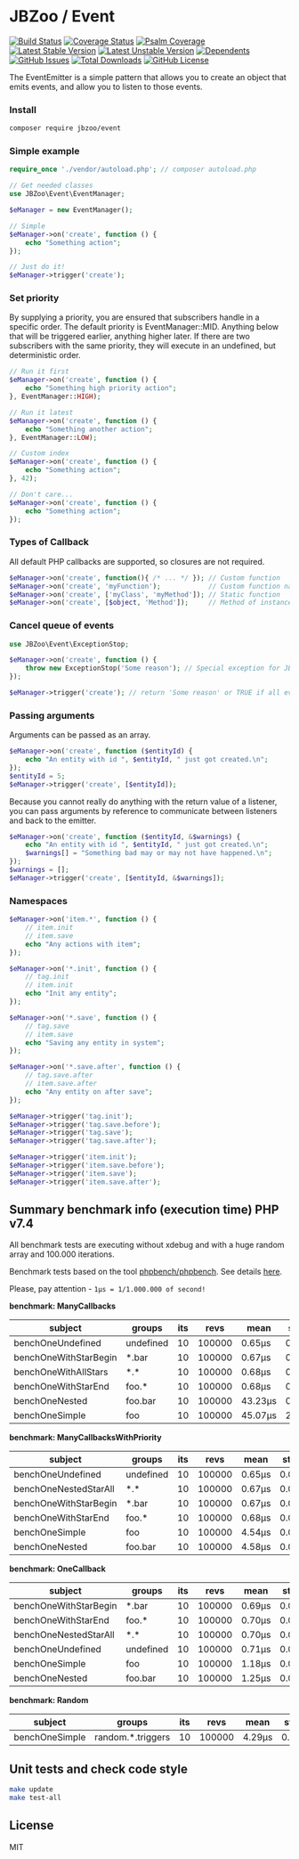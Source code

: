 # JBZoo / Event

[![Build Status](https://travis-ci.org/JBZoo/Event.svg?branch=master)](https://travis-ci.org/JBZoo/Event)    [![Coverage Status](https://coveralls.io/repos/JBZoo/Event/badge.svg)](https://coveralls.io/github/JBZoo/Event?branch=master)    [![Psalm Coverage](https://shepherd.dev/github/JBZoo/Event/coverage.svg)](https://shepherd.dev/github/JBZoo/Event)    
[![Latest Stable Version](https://poser.pugx.org/JBZoo/Event/v)](https://packagist.org/packages/JBZoo/Event)    [![Latest Unstable Version](https://poser.pugx.org/JBZoo/Event/v/unstable)](https://packagist.org/packages/JBZoo/Event)    [![Dependents](https://poser.pugx.org/JBZoo/Event/dependents)](https://packagist.org/packages/JBZoo/Event/dependents?order_by=downloads)    [![GitHub Issues](https://img.shields.io/github/issues/JBZoo/Event)](https://github.com/JBZoo/Event/issues)    [![Total Downloads](https://poser.pugx.org/JBZoo/Event/downloads)](https://packagist.org/packages/JBZoo/Event/stats)    [![GitHub License](https://img.shields.io/github/license/JBZoo/Event)](https://github.com/JBZoo/Event/blob/master/LICENSE)


The EventEmitter is a simple pattern that allows you to create an object that emits events, and allow you to listen to those events.

### Install
```sh
composer require jbzoo/event
```


### Simple example
```php
require_once './vendor/autoload.php'; // composer autoload.php

// Get needed classes
use JBZoo\Event\EventManager;

$eManager = new EventManager();

// Simple
$eManager->on('create', function () {
    echo "Something action";
});

// Just do it!
$eManager->trigger('create');
```


### Set priority
By supplying a priority, you are ensured that subscribers handle in a specific order. The default priority is EventManager::MID.
Anything below that will be triggered earlier, anything higher later.
If there are two subscribers with the same priority, they will execute in an undefined, but deterministic order.
```php
// Run it first
$eManager->on('create', function () {
    echo "Something high priority action";
}, EventManager::HIGH);

// Run it latest
$eManager->on('create', function () {
    echo "Something another action";
}, EventManager::LOW);

// Custom index
$eManager->on('create', function () {
    echo "Something action";
}, 42);

// Don't care...
$eManager->on('create', function () {
    echo "Something action";
});
```

### Types of Callback
All default PHP callbacks are supported, so closures are not required.
```php
$eManager->on('create', function(){ /* ... */ }); // Custom function
$eManager->on('create', 'myFunction');            // Custom function name
$eManager->on('create', ['myClass', 'myMethod']); // Static function
$eManager->on('create', [$object, 'Method']);     // Method of instance
```


###  Cancel queue of events
```php
use JBZoo\Event\ExceptionStop;

$eManager->on('create', function () {
    throw new ExceptionStop('Some reason'); // Special exception for JBZoo/Event
});

$eManager->trigger('create'); // return 'Some reason' or TRUE if all events done
```


### Passing arguments
Arguments can be passed as an array.
```php
$eManager->on('create', function ($entityId) {
    echo "An entity with id ", $entityId, " just got created.\n";
});
$entityId = 5;
$eManager->trigger('create', [$entityId]);
```

Because you cannot really do anything with the return value of a listener, you can pass arguments by reference to communicate between listeners and back to the emitter.
```php
$eManager->on('create', function ($entityId, &$warnings) {
    echo "An entity with id ", $entityId, " just got created.\n";
    $warnings[] = "Something bad may or may not have happened.\n";
});
$warnings = [];
$eManager->trigger('create', [$entityId, &$warnings]);
```

### Namespaces
```php
$eManager->on('item.*', function () {
    // item.init
    // item.save
    echo "Any actions with item";
});

$eManager->on('*.init', function () {
    // tag.init
    // item.init
    echo "Init any entity";
});

$eManager->on('*.save', function () {
    // tag.save
    // item.save
    echo "Saving any entity in system";
});

$eManager->on('*.save.after', function () {
    // tag.save.after
    // item.save.after
    echo "Any entity on after save";
});

$eManager->trigger('tag.init');
$eManager->trigger('tag.save.before');
$eManager->trigger('tag.save');
$eManager->trigger('tag.save.after');

$eManager->trigger('item.init');
$eManager->trigger('item.save.before');
$eManager->trigger('item.save');
$eManager->trigger('item.save.after');
```


## Summary benchmark info (execution time) PHP v7.4
All benchmark tests are executing without xdebug and with a huge random array and 100.000 iterations.

Benchmark tests based on the tool [phpbench/phpbench](https://github.com/phpbench/phpbench). See details [here](tests/phpbench).   

Please, pay attention - `1μs = 1/1.000.000 of second!`

**benchmark: ManyCallbacks**

subject | groups | its | revs | mean | stdev | rstdev | mem_real | diff
 --- | --- | --- | --- | --- | --- | --- | --- | --- 
benchOneUndefined | undefined | 10 | 100000 | 0.65μs | 0.01μs | 1.00% | 6,291,456b | 1.00x
benchOneWithStarBegin | *.bar | 10 | 100000 | 0.67μs | 0.01μs | 1.44% | 6,291,456b | 1.04x
benchOneWithAllStars | \*.\* | 10 | 100000 | 0.68μs | 0.03μs | 4.18% | 6,291,456b | 1.04x
benchOneWithStarEnd | foo.* | 10 | 100000 | 0.68μs | 0.01μs | 1.24% | 6,291,456b | 1.04x
benchOneNested | foo.bar | 10 | 100000 | 43.23μs | 0.46μs | 1.07% | 6,291,456b | 66.56x
benchOneSimple | foo | 10 | 100000 | 45.07μs | 2.63μs | 5.83% | 6,291,456b | 69.39x

**benchmark: ManyCallbacksWithPriority**

subject | groups | its | revs | mean | stdev | rstdev | mem_real | diff
 --- | --- | --- | --- | --- | --- | --- | --- | --- 
benchOneUndefined | undefined | 10 | 100000 | 0.65μs | 0.01μs | 1.35% | 6,291,456b | 1.00x
benchOneNestedStarAll | \*.\* | 10 | 100000 | 0.67μs | 0.01μs | 1.34% | 6,291,456b | 1.03x
benchOneWithStarBegin | *.bar | 10 | 100000 | 0.67μs | 0.01μs | 1.10% | 6,291,456b | 1.04x
benchOneWithStarEnd | foo.* | 10 | 100000 | 0.68μs | 0.01μs | 1.13% | 6,291,456b | 1.05x
benchOneSimple | foo | 10 | 100000 | 4.54μs | 0.02μs | 0.35% | 6,291,456b | 7.03x
benchOneNested | foo.bar | 10 | 100000 | 4.58μs | 0.04μs | 0.81% | 6,291,456b | 7.10x

**benchmark: OneCallback**

subject | groups | its | revs | mean | stdev | rstdev | mem_real | diff
 --- | --- | --- | --- | --- | --- | --- | --- | --- 
benchOneWithStarBegin | *.bar | 10 | 100000 | 0.69μs | 0.03μs | 4.00% | 6,291,456b | 1.00x
benchOneWithStarEnd | foo.* | 10 | 100000 | 0.70μs | 0.03μs | 4.22% | 6,291,456b | 1.00x
benchOneNestedStarAll | \*.\* | 10 | 100000 | 0.70μs | 0.04μs | 6.02% | 6,291,456b | 1.01x
benchOneUndefined | undefined | 10 | 100000 | 0.71μs | 0.05μs | 7.44% | 6,291,456b | 1.02x
benchOneSimple | foo | 10 | 100000 | 1.18μs | 0.03μs | 2.27% | 6,291,456b | 1.70x
benchOneNested | foo.bar | 10 | 100000 | 1.25μs | 0.03μs | 2.46% | 6,291,456b | 1.81x

**benchmark: Random**

subject | groups | its | revs | mean | stdev | rstdev | mem_real | diff
 --- | --- | --- | --- | --- | --- | --- | --- | --- 
benchOneSimple | random.*.triggers | 10 | 100000 | 4.29μs | 0.33μs | 7.69% | 6,291,456b | 1.00x


## Unit tests and check code style
```sh
make update
make test-all
```


## License

MIT
